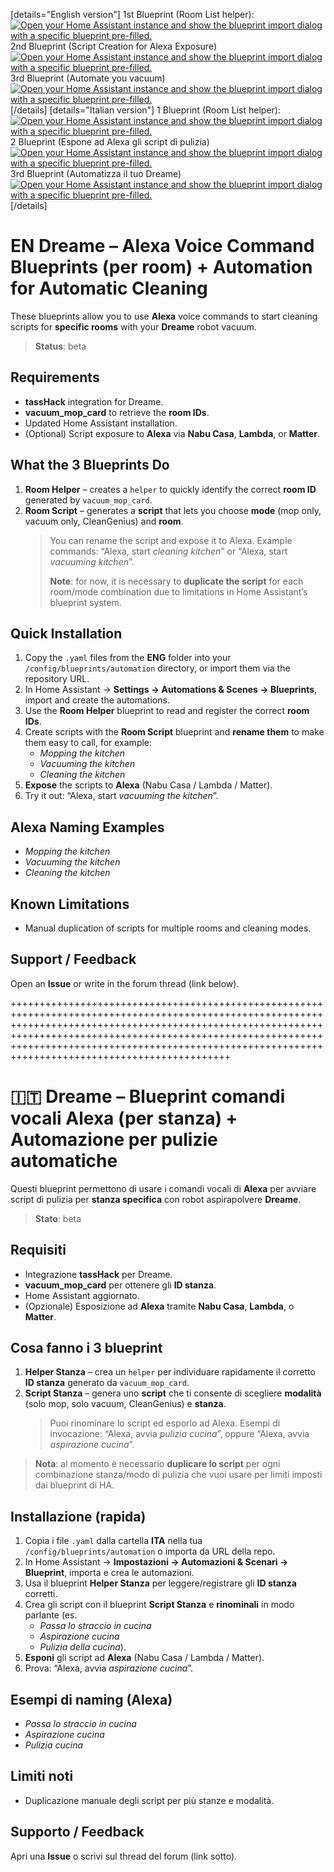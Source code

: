 [details="English version"]
1st Blueprint (Room List helper):
<a href="https://my.home-assistant.io/redirect/blueprint_import/?blueprint_url=https%3A%2F%2Fgithub.com%2FMagnum9O%2FHA_BluePrints%2Fblob%2Fmain%2FDreame%2FENG%2F1_CreateRoomHelper.yaml" target="_blank" rel="noreferrer noopener"><img src="https://my.home-assistant.io/badges/blueprint_import.svg" alt="Open your Home Assistant instance and show the blueprint import dialog with a specific blueprint pre-filled." /></a>
2nd Blueprint (Script Creation for Alexa Exposure)
<a href="https://my.home-assistant.io/redirect/blueprint_import/?blueprint_url=https%3A%2F%2Fgithub.com%2FMagnum9O%2FHA_BluePrints%2Fblob%2Fmain%2FDreame%2FENG%2F2_ExposeToAlexa.yaml" target="_blank" rel="noreferrer noopener"><img src="https://my.home-assistant.io/badges/blueprint_import.svg" alt="Open your Home Assistant instance and show the blueprint import dialog with a specific blueprint pre-filled." /></a>
3rd Blueprint (Automate you vacuum)
<a href="https://my.home-assistant.io/redirect/blueprint_import/?blueprint_url=https%3A%2F%2Fgithub.com%2FMagnum9O%2FHA_BluePrints%2Fblob%2Fmain%2FDreame%2FENG%2F3_CleaningAutomation.yaml" target="_blank" rel="noreferrer noopener"><img src="https://my.home-assistant.io/badges/blueprint_import.svg" alt="Open your Home Assistant instance and show the blueprint import dialog with a specific blueprint pre-filled." /></a>
[/details]
[details="Italian version"]
1 Blueprint (Room List helper):
<a href="https://my.home-assistant.io/redirect/blueprint_import/?blueprint_url=https%3A%2F%2Fgithub.com%2FMagnum9O%2FHA_BluePrints%2Fblob%2Fmain%2FDreame%2FITA%2F1_CreaHelperStanze.yaml" target="_blank" rel="noreferrer noopener"><img src="https://my.home-assistant.io/badges/blueprint_import.svg" alt="Open your Home Assistant instance and show the blueprint import dialog with a specific blueprint pre-filled." /></a>
2 Blueprint (Espone ad Alexa gli script di pulizia)
<a href="https://my.home-assistant.io/redirect/blueprint_import/?blueprint_url=https%3A%2F%2Fgithub.com%2FMagnum9O%2FHA_BluePrints%2Fblob%2Fmain%2FDreame%2FITA%2F2_EsponiAdAlexa.yaml" target="_blank" rel="noreferrer noopener"><img src="https://my.home-assistant.io/badges/blueprint_import.svg" alt="Open your Home Assistant instance and show the blueprint import dialog with a specific blueprint pre-filled." /></a>
3rd Blueprint (Automatizza il tuo Dreame)
<a href="https://my.home-assistant.io/redirect/blueprint_import/?blueprint_url=https%3A%2F%2Fgithub.com%2FMagnum9O%2FHA_BluePrints%2Fblob%2Fmain%2FDreame%2FITA%2F3_AutomazionePulizie.yaml" target="_blank" rel="noreferrer noopener"><img src="https://my.home-assistant.io/badges/blueprint_import.svg" alt="Open your Home Assistant instance and show the blueprint import dialog with a specific blueprint pre-filled." /></a>
[/details]

# EN Dreame – Alexa Voice Command Blueprints (per room) + Automation for Automatic Cleaning

These blueprints allow you to use **Alexa** voice commands to start cleaning scripts for **specific rooms** with your **Dreame** robot vacuum.

> **Status**: beta

## Requirements
- **tassHack** integration for Dreame.  
- **vacuum_mop_card** to retrieve the **room IDs**.  
- Updated Home Assistant installation.  
- (Optional) Script exposure to **Alexa** via **Nabu Casa**, **Lambda**, or **Matter**.

## What the 3 Blueprints Do
1. **Room Helper** – creates a `helper` to quickly identify the correct **room ID** generated by `vacuum_mop_card`.  
2. **Room Script** – generates a **script** that lets you choose **mode** (mop only, vacuum only, CleanGenius) and **room**.  
   > You can rename the script and expose it to Alexa. Example commands: “Alexa, start *cleaning kitchen*” or “Alexa, start *vacuuming kitchen*”.  
   >
   > **Note**: for now, it is necessary to **duplicate the script** for each room/mode combination due to limitations in Home Assistant’s blueprint system.

## Quick Installation
1. Copy the `.yaml` files from the **ENG** folder into your `/config/blueprints/automation` directory, or import them via the repository URL.  
2. In Home Assistant → **Settings → Automations & Scenes → Blueprints**, import and create the automations.  
3. Use the **Room Helper** blueprint to read and register the correct **room IDs**.  
4. Create scripts with the **Room Script** blueprint and **rename them** to make them easy to call, for example:  
   - *Mopping the kitchen*  
   - *Vacuuming the kitchen*  
   - *Cleaning the kitchen*  
5. **Expose** the scripts to **Alexa** (Nabu Casa / Lambda / Matter).  
6. Try it out: “Alexa, start *vacuuming the kitchen*”.

## Alexa Naming Examples
- *Mopping the kitchen*  
- *Vacuuming the kitchen*  
- *Cleaning the kitchen*

## Known Limitations
- Manual duplication of scripts for multiple rooms and cleaning modes.

## Support / Feedback
Open an **Issue** or write in the forum thread (link below).

++++++++++++++++++++++++++++++++++++++++++++++++++++++++++++++++++++++++++++++++++++++++++++++++++++++++++++++++++++++++++++++++++++++++++++++++++++++++++++++++++++++++++++++++++++++++++++++++++++++++++++++++++++++++++++++++++++++++++++++++++++++++++++++++++++++++++++++++++++++++++++++++++++++++++++++++++++

# 🇮🇹 Dreame – Blueprint comandi vocali Alexa (per stanza) + Automazione per pulizie automatiche

Questi blueprint permettono di usare i comandi vocali di **Alexa** per avviare script di pulizia per **stanza specifica** con robot aspirapolvere **Dreame**.

> **Stato**: beta

## Requisiti
- Integrazione **tassHack** per Dreame.
- **vacuum_mop_card** per ottenere gli **ID stanza**.
- Home Assistant aggiornato.
- (Opzionale) Esposizione ad **Alexa** tramite **Nabu Casa**, **Lambda**, o **Matter**.

## Cosa fanno i 3 blueprint
1. **Helper Stanza** – crea un `helper` per individuare rapidamente il corretto **ID stanza** generato da `vacuum_mop_card`.
2. **Script Stanza** – genera uno **script** che ti consente di scegliere **modalità** (solo mop, solo vacuum, CleanGenius) e **stanza**.  
   > Puoi rinominare lo script ed esporlo ad Alexa. Esempi di invocazione: “Alexa, avvia *pulizia cucina*”, oppure “Alexa, avvia *aspirazione cucina*”.
   > 
> **Nota**: al momento è necessario **duplicare lo script** per ogni combinazione stanza/modo di pulizia che vuoi usare per limiti imposti dai blueprint di HA.

## Installazione (rapida)
1. Copia i file `.yaml` dalla cartella **ITA** nella tua `/config/blueprints/automation` o importa da URL della repo.
2. In Home Assistant → **Impostazioni → Automazioni & Scenari → Blueprint**, importa e crea le automazioni.
3. Usa il blueprint **Helper Stanza** per leggere/registrare gli **ID stanza** corretti.
4. Crea gli script con il blueprint **Script Stanza** e **rinominali** in modo parlante (es.  
   - *Passa lo straccio in cucina*  
   - *Aspirazione cucina*  
   - *Pulizia della cucina*).
5. **Esponi** gli script ad **Alexa** (Nabu Casa / Lambda / Matter).
6. Prova: “Alexa, avvia *aspirazione cucina*”.

## Esempi di naming (Alexa)
- *Passa lo straccio in cucina*
- *Aspirazione cucina*
- *Pulizia cucina*

## Limiti noti
- Duplicazione manuale degli script per più stanze e modalità.

## Supporto / Feedback
Apri una **Issue** o scrivi sul thread del forum (link sotto).

